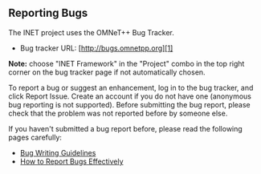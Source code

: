 ## Reporting Bugs

The INET project uses the OMNeT++ Bug Tracker.

*   Bug tracker URL: [http://bugs.omnetpp.org][1]

**Note:** choose "INET Framework" in the "Project" combo in the top right corner on the bug tracker page if not automatically chosen.

To report a bug or suggest an enhancement, log in to the bug tracker, and click Report Issue. Create an account if you do not have one (anonymous bug reporting is not supported). Before submitting the bug report, please check that the problem was not reported before by someone else.

If you haven't submitted a bug report before, please read the following pages carefully:

*   [Bug Writing Guidelines][2]
*   [How to Report Bugs Effectively][3]

 [1]: http://dev.omnetpp.org/bugs/view_all_bug_page.php?project_id=2
 [2]: https://bugs.eclipse.org/bugs/page.cgi?id=bug-writing.html
 [3]: http://www.chiark.greenend.org.uk/%7Esgtatham/bugs.html
